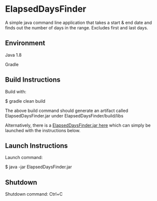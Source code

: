 # ElapsedDaysFinder
A simple java command line application that takes a start & end date and finds out the number of days in the range. Excludes first and last days.

## Environment
Java 1.8

Gradle

## Build Instructions
Build with:

$ gradle clean build

The above build command should generate an artifact called ElapsedDaysFinder.jar under ElapsedDaysFinder/build/libs

Alternatively, there is a [ElapsedDaysFinder.jar here](https://github.com/mkhan24/ElapsedDaysFinder/blob/master/artifact/) which can simply be launched with the instructions below.

## Launch Instructions

Launch command:

$ java -jar ElapsedDaysFinder.jar

## Shutdown
Shutdown command: Ctrl+C



